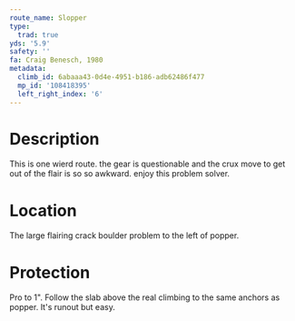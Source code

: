 ```yaml
---
route_name: Slopper
type:
  trad: true
yds: '5.9'
safety: ''
fa: Craig Benesch, 1980
metadata:
  climb_id: 6abaaa43-0d4e-4951-b186-adb62486f477
  mp_id: '108418395'
  left_right_index: '6'
---
```

# Description
This is one wierd route. the gear is questionable and the crux move to get out of the flair is so so awkward. enjoy this problem solver.

# Location
The large flairing crack boulder problem to the left of popper.

# Protection
Pro to 1". Follow the slab above the real climbing to the same anchors as popper. It's runout but easy.
